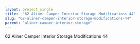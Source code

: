 ```yaml
---
layout: project_single
title:  "62 Aliner Camper Interior Storage Modifications 44"
slug: "62-aliner-camper-interior-storage-modifications-44"
parent: "aliner-camper-interior-storage"
---
```

62 Aliner Camper Interior Storage Modifications 44